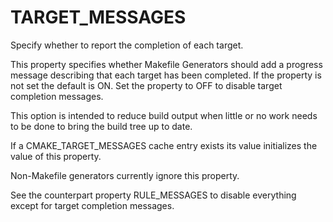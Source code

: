   

# TARGET_MESSAGES  
Specify whether to report the completion of each target.  

This property specifies whether Makefile Generators should
add a progress message describing that each target has been completed.
If the property is not set the default is ON.  Set the property
to OFF to disable target completion messages.  

This option is intended to reduce build output when little or no
work needs to be done to bring the build tree up to date.  

If a CMAKE_TARGET_MESSAGES cache entry exists its value
initializes the value of this property.  

Non-Makefile generators currently ignore this property.  

See the counterpart property RULE_MESSAGES to disable
everything except for target completion messages.  

